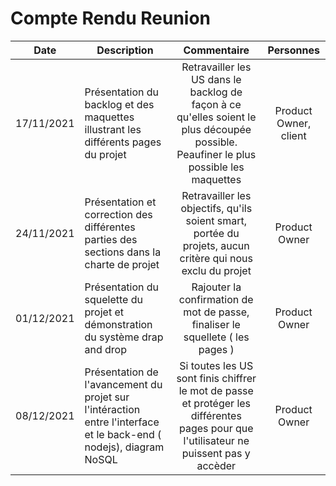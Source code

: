 # Compte Rendu Reunion


| Date   | Description                                                  | Commentaire | Personnes |
| ----- | ------------------------------------------------------------ | :--------: | :------: |
| 17/11/2021   | Présentation du backlog et des  maquettes illustrant les différents pages du projet           | Retravailler les US dans le backlog de façon à ce qu'elles soient le plus découpée possible. Peaufiner le plus possible les maquettes | Product Owner, client |
| 24/11/2021   | Présentation et correction des différentes parties des sections dans la charte de projet| Retravailler les objectifs, qu'ils soient smart, portée du projets, aucun critère qui nous exclu du projet |  Product Owner| Product Owner |
| 01/12/2021   | Présentation du squelette du projet et démonstration du système drap and drop   | Rajouter la confirmation de mot de passe, finaliser le squellete ( les pages )  | Product Owner |
| 08/12/2021   | Présentation de l'avancement du projet sur l'intéraction entre l'interface et le back-end ( nodejs), diagram NoSQL    | Si toutes les US sont finis chiffrer le mot de passe et protéger les différentes pages pour que l'utilisateur ne puissent pas y accèder  | Product Owner |

